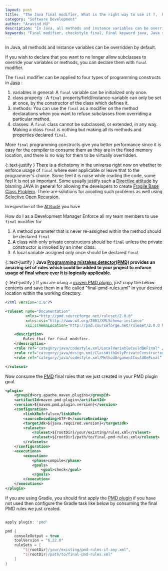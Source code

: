 ```yaml
---
layout: post
title:  "The Java final modifier, What is the right way to use it ?,  How do I enforce the right way ? "
category: "Software Development"
author: "Aravind HU"
description: "In Java, all methods and instance variables can be overridden by default. If you wish to declare that you want to no longer allow subclasses to override your variables or methods, you can declare them with the final modifier or final keyword. In this post, I  would like to share how you can enforce your team to use it in the right way via static analysis."
keywords: "Final modifier, checkstyle final, Final keyword java, Java seal classes, prevent overriding methods and variables"
---
```


In Java, all methods and instance variables can be overridden by default.

If you wish to declare that you want to no longer allow subclasses to override your variables or methods, you can declare them with ```final``` modifier.

The ```final``` modifier can be applied to four types of programming constructs in [Java](software%20development/2015/12/12/java-terminologies.html) :

1. variables in general: A ```final``` variable can be initialized only once.
2. class property : A ```final``` property/field/instance-variable can only be set at once, by the constructor of the class which defines it.
3. methods:  You can use the ```final``` as a modifier on the method declarations when you want to refuse subclasses from overriding a particular method.
4. classes: A ```final``` class cannot be subclassed, or extended, in any way.  Making a class ```final``` is nothing but making all its methods and properties declared ```final```.

More ```final``` programming constructs give you better performance since it is easy for the compiler to consume them as they are in the fixed memory location, and there is no way for them to be virtually overridden.

{:.text-justify }
There is a  dichotomy in the universe right now on whether to enforce usage of ```final``` where ever applicable or leave that to the programmer's choice.  Some feel it is noise while reading the code, some feel it is not so important.
Some usually justify such a [Directive attitude](https://martinfowler.com/bliki/DirectingAttitude.html) by blaming JAVA in general for allowing the developers to create [Fragile Base Class Problem](https://wiki.c2.com/?FragileBaseClassProblem).
There are solutions for avoiding such problems as well using [Selective Open Recursion](https://www.cs.cmu.edu/~aldrich/papers/selective-open-recursion.pdf).

Irrespective of the [Attitude](https://martinfowler.com/bliki/SoftwareDevelopmentAttitude.html) you have

How do I as a  Development Manager Enforce all my team members to use ```final``` modifier for

1. A method parameter that is never re-assigned within the method should be declared ```final```
2. A class with only private constructors should be ```final``` unless the private constructor is invoked by an inner class.
3. A local variable assigned only once should be declared ```final```

{:.text-justify }
**Java [Programming mistakes detector(PMD)](https://pmd.github.io/pmd/index.html)  provides an amazing set of rules which could be added to your project to enforce usage of final where ever it is logically applicable.**

{:.text-justify }
If you are using a [maven PMD plugin](https://maven.apache.org/plugins/maven-pmd-plugin/), just copy the below contents and save them in a file called "final-pmd-rules.xml" in your desired location within the working directory.

```xml
<?xml version="1.0"?>

<ruleset name="Documentation"
         xmlns="http://pmd.sourceforge.net/ruleset/2.0.0"
         xmlns:xsi="http://www.w3.org/2001/XMLSchema-instance"
         xsi:schemaLocation="http://pmd.sourceforge.net/ruleset/2.0.0 https://pmd.sourceforge.io/ruleset_2_0_0.xsd">

    <description>
        Rules that for final modifier.
    </description>
    <rule ref="category/java/codestyle.xml/LocalVariableCouldBeFinal" />
    <rule ref="category/java/design.xml/ClassWithOnlyPrivateConstructorsShouldBeFinal" />
    <rule ref="category/java/codestyle.xml/MethodArgumentCouldBeFinal" />

</ruleset>
```

Now consume the [PMD](https://pmd.github.io/pmd/index.html) final rules that we just created in your PMD plugin goal. 

```xml
<plugin>
    <groupId>org.apache.maven.plugins</groupId>
    <artifactId>maven-pmd-plugin</artifactId>
    <version>${maven.pmd.plugin.version}</version>
    <configuration>
        <linkXRef>false</linkXRef>
        <sourceEncoding>UTF-8</sourceEncoding>
        <targetJdk>${java.required.version}</targetJdk>
        <rulesets>
            <ruleset>${rootDir}/your/existing/rules.xml</ruleset>
            <ruleset>${rootDir}/path/to/final-pmd-rules.xml</ruleset>
        </rulesets>
    </configuration>
    <executions>
        <execution>
            <phase>compile</phase>
            <goals>
                <goal>check</goal>
            </goals>
        </execution>
    </executions>
</plugin>
```

If you are using Gradle, you should first apply the [PMD plugin](https://docs.gradle.org/current/userguide/pmd_plugin.html) if you have not used then configure the Gradle task like below by consuming the final PMD rules we just created.

```groovy

apply plugin: 'pmd'

pmd {
    consoleOutput = true
    toolVersion = "6.22.0"
    ruleSets = [
        "${rootDir}/your/existing/pmd-rules-if-any.xml",
        "${rootDir}/path/to/final-pmd-rules.xml"
    ]
}

```
